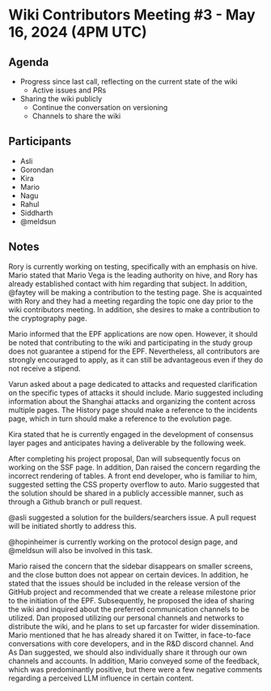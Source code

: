 # Wiki Contributors Meeting #3 - May 16, 2024 (4PM UTC)

## Agenda

- Progress since last call, reflecting on the current state of the wiki
  - Active issues and PRs
- Sharing the wiki publicly
  - Continue the conversation on versioning
  - Channels to share the wiki

## Participants

- Asli
- Gorondan
- Kira
- Mario
- Nagu
- Rahul
- Siddharth
- @meldsun

## Notes

Rory is currently working on testing, specifically with an emphasis on hive. Mario stated that Mario Vega is the leading authority on hive, and Rory has already established contact with him regarding that subject. In addition, @faytey will be making a contribution to the testing page. She is acquainted with Rory and they had a meeting regarding the topic one day prior to the wiki contributors meeting. In addition, she desires to make a contribution to the cryptography page.

Mario informed that the EPF applications are now open. However, it should be noted that contributing to the wiki and participating in the study group does not guarantee a stipend for the EPF. Nevertheless, all contributors are strongly encouraged to apply, as it can still be advantageous even if they do not receive a stipend.

Varun asked about a page dedicated to attacks and requested clarification on the specific types of attacks it should include. Mario suggested including information about the Shanghai attacks and organizing the content across multiple pages. The History page should make a reference to the incidents page, which in turn should make a reference to the evolution page.

Kira stated that he is currently engaged in the development of consensus layer pages and anticipates having a deliverable by the following week.

After completing his project proposal, Dan will subsequently focus on working on the SSF page. In addition, Dan raised the concern regarding the incorrect rendering of tables. A front end developer, who is familiar to him, suggested setting the CSS property overflow to auto. Mario suggested that the solution should be shared in a publicly accessible manner, such as through a Github branch or pull request.

@asli suggested a solution for the builders/searchers issue. A pull request will be initiated shortly to address this.

@hopinheimer is currently working on the protocol design page, and @meldsun will also be involved in this task.

Mario raised the concern that the sidebar disappears on smaller screens, and the close button does not appear on certain devices. In addition, he stated that the issues should be included in the release version of the GitHub project and recommended that we create a release milestone prior to the initiation of the EPF. Subsequently, he proposed the idea of sharing the wiki and inquired about the preferred communication channels to be utilized. Dan proposed utilizing our personal channels and networks to distribute the wiki, and he plans to set up farcaster for wider dissemination. Mario mentioned that he has already shared it on Twitter, in face-to-face conversations with core developers, and in the R&D discord channel. And As Dan suggested, we should also individually share it through our own channels and accounts. In addition, Mario conveyed some of the feedback, which was predominantly positive, but there were a few negative comments regarding a perceived LLM influence in certain content.
